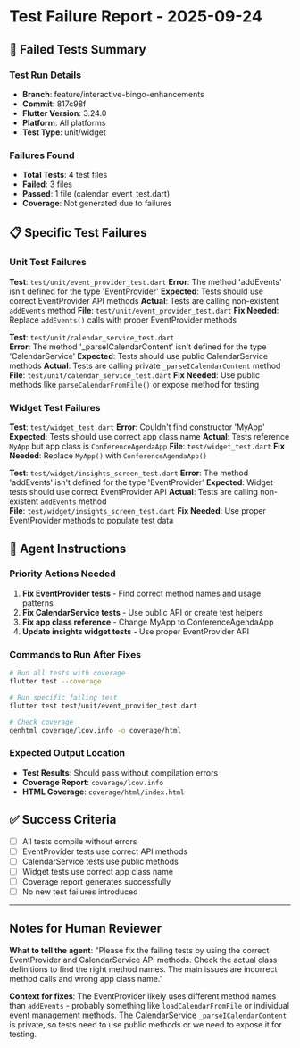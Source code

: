 # Test Failure Report - 2025-09-24

## 🚨 Failed Tests Summary

### Test Run Details
- **Branch**: feature/interactive-bingo-enhancements  
- **Commit**: 817c98f
- **Flutter Version**: 3.24.0
- **Platform**: All platforms
- **Test Type**: unit/widget

### Failures Found
- **Total Tests**: 4 test files
- **Failed**: 3 files  
- **Passed**: 1 file (calendar_event_test.dart)
- **Coverage**: Not generated due to failures

## 📋 Specific Test Failures

### Unit Test Failures

**Test**: `test/unit/event_provider_test.dart`
**Error**: The method 'addEvents' isn't defined for the type 'EventProvider'
**Expected**: Tests should use correct EventProvider API methods
**Actual**: Tests are calling non-existent `addEvents` method
**File**: `test/unit/event_provider_test.dart`
**Fix Needed**: Replace `addEvents()` calls with proper EventProvider methods

**Test**: `test/unit/calendar_service_test.dart`  
**Error**: The method '_parseICalendarContent' isn't defined for the type 'CalendarService'
**Expected**: Tests should use public CalendarService methods
**Actual**: Tests are calling private `_parseICalendarContent` method
**File**: `test/unit/calendar_service_test.dart`
**Fix Needed**: Use public methods like `parseCalendarFromFile()` or expose method for testing

### Widget Test Failures

**Test**: `test/widget_test.dart`
**Error**: Couldn't find constructor 'MyApp'
**Expected**: Tests should use correct app class name
**Actual**: Tests reference `MyApp` but app class is `ConferenceAgendaApp`
**File**: `test/widget_test.dart`
**Fix Needed**: Replace `MyApp()` with `ConferenceAgendaApp()`

**Test**: `test/widget/insights_screen_test.dart`
**Error**: The method 'addEvents' isn't defined for the type 'EventProvider'
**Expected**: Widget tests should use correct EventProvider API
**Actual**: Tests are calling non-existent `addEvents` method  
**File**: `test/widget/insights_screen_test.dart`
**Fix Needed**: Use proper EventProvider methods to populate test data

## 🎯 Agent Instructions

### Priority Actions Needed
1. **Fix EventProvider tests** - Find correct method names and usage patterns
2. **Fix CalendarService tests** - Use public API or create test helpers
3. **Fix app class reference** - Change MyApp to ConferenceAgendaApp
4. **Update insights widget tests** - Use proper EventProvider API

### Commands to Run After Fixes
```bash
# Run all tests with coverage
flutter test --coverage

# Run specific failing test
flutter test test/unit/event_provider_test.dart

# Check coverage
genhtml coverage/lcov.info -o coverage/html
```

### Expected Output Location
- **Test Results**: Should pass without compilation errors
- **Coverage Report**: `coverage/lcov.info`
- **HTML Coverage**: `coverage/html/index.html`

## ✅ Success Criteria
- [ ] All tests compile without errors
- [ ] EventProvider tests use correct API methods
- [ ] CalendarService tests use public methods
- [ ] Widget tests use correct app class name
- [ ] Coverage report generates successfully
- [ ] No new test failures introduced

---

## Notes for Human Reviewer

**What to tell the agent**:
"Please fix the failing tests by using the correct EventProvider and CalendarService API methods. Check the actual class definitions to find the right method names. The main issues are incorrect method calls and wrong app class name."

**Context for fixes**:
The EventProvider likely uses different method names than `addEvents` - probably something like `loadCalendarFromFile` or individual event management methods. The CalendarService `_parseICalendarContent` is private, so tests need to use public methods or we need to expose it for testing.
